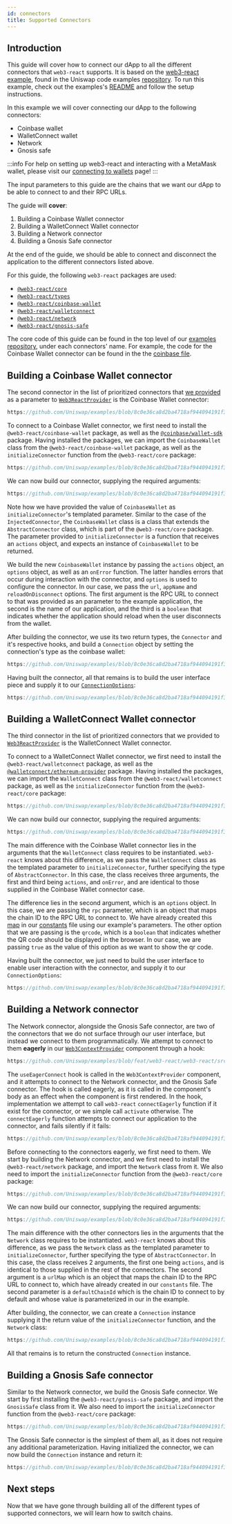 ```yaml
---
id: connectors
title: Supported Connectors
---     
```


## Introduction

This guide will cover how to connect our dApp to all the different connectors that `web3-react` supports. It is based on the [web3-react example](https://github.com/Uniswap/examples), found in the Uniswap code examples [repository](https://github.com/Uniswap/examples). To run this example, check out the examples's [README](https://github.com/Uniswap/examples) and follow the setup instructions.


In this example we will cover connecting our dApp to the following connectors:
- Coinbase wallet
- WalletConnect wallet
- Network
- Gnosis safe


:::info
For help on setting up web3-react and interacting with a MetaMask wallet, please visit our [connecting to wallets](./01-connect-wallet.md) page!
:::


The input parameters to this guide are the chains that we want our dApp to be able to connect to and their RPC URLs.

The guide will **cover**:

1. Building a Coinbase Wallet connector
2. Building a WalletConnect Wallet connector
3. Building a Network connector
4. Building a Gnosis Safe connector


At the end of the guide, we should be able to connect and disconnect the application to the different connectors listed above.

For this guide, the following `web3-react` packages are used:

- [`@web3-react/core`](https://www.npmjs.com/package/@web3-react/core)
- [`@web3-react/types`](https://www.npmjs.com/package/@web3-react/types)
- [`@web3-react/coinbase-wallet`](https://www.npmjs.com/package/@web3-react/coinbase-wallet)
- [`@web3-react/walletconnect`](https://www.npmjs.com/package/@web3-react/walletconnect)
- [`@web3-react/network`](https://www.npmjs.com/package/@web3-react/network)
- [`@web3-react/gnosis-safe`](https://www.npmjs.com/package/@web3-react/gnosis-safe)

The core code of this guide can be found in the top level of our [examples repository](https://github.com/Uniswap/examples/), under each connectors' name. For example, the code for the Coinbase Wallet connector can be found in the the [coinbase file](https://github.com/Uniswap/examples/blob/feat/web3-react/web3-react/src/libs/coinbase.ts).

## Building a Coinbase Wallet connector

The second connector in the list of prioritized connectors that [we provided](./01-connect-wallet.md/#building-an-injected-connector) as a parameter to [`Web3ReactProvider`](https://github.com/Uniswap/examples/blob/feat/web3-react/web3-react/src/libs/components/Web3ContextProvider.tsx) is the Coinbase Wallet connector:

```typescript reference title="Creating the prioritized Connectors list" referenceLinkText="View on Github" customStyling
https://github.com/Uniswap/examples/blob/8c0e36ca8d2ba4718af944094191f39da62a9c5c/web3-react/src/libs/connections.ts#L33-L39
```

To connect to a Coinbase Wallet connector, we first need to install the `@web3-react/coinbase-wallet` package, as well as the [`@coinbase/wallet-sdk`](https://github.com/coinbase/coinbase-wallet-sdk) package. Having installed the packages, we can import the `CoinbaseWallet` class from the `@web3-react/coinbase-wallet` package, as well as the `initializeConnector` function from the `@web3-react/core` package:

```typescript reference title="Importing the Coinbase Wallet connector" referenceLinkText="View on Github" customStyling
https://github.com/Uniswap/examples/blob/8c0e36ca8d2ba4718af944094191f39da62a9c5c/web3-react/src/libs/coinbase.ts#L1-L2
```
We can now build our connector, supplying the required arguments:

```typescript reference title="Initializing the Coinbase Wallet connector" referenceLinkText="View on Github" customStyling
https://github.com/Uniswap/examples/blob/8c0e36ca8d2ba4718af944094191f39da62a9c5c/web3-react/src/libs/coinbase.ts#L8-L19
```

Note how we have provided the value of `CoinbaseWallet` as `initializeConnector`'s templated parameter. Similar to the case of the `InjectedConnector`, the `CoinbaseWallet` class is a class that extends the `AbstractConnector` class, which is part of the `@web3-react/core` package. The parameter provided to `initializeConnector` is a function that receives an `actions` object, and expects an instance of `CoinbaseWallet` to be returned.

We build the new `CoinbaseWallet` instance by passing the `actions` object, an `options` object, as well as an `onError` function. The latter handles errors that occur during interaction with the connector, and `options` is used to configure the connector. In our case, we pass the `url`, `appName` and `reloadOnDisconnect` options. The first argument is the RPC URL to connect to that was provided as an parameter to the example application, the second is the name of our application, and the third is a `boolean` that indicates whether the application should reload when the user disconnects from the wallet.

After building the connector, we use its two return types, the `Connector` and it's respective hooks, and build a `Connection` object by setting the connection's type as the coinbase wallet:

```typescript reference title="Building the Coinbase Wallet Connection" referenceLinkText="View on Github" customStyling
https://github.com/Uniswap/examples/blob/8c0e36ca8d2ba4718af944094191f39da62a9c5c/web3-react/src/libs/coinbase.ts#L20-L24
```

Having built the connector, all that remains is to build the user interface piece and supply it to our [`ConnectionOptions`](https://github.com/Uniswap/examples/blob/feat/web3-react/web3-react/src/libs/components/ConnectionOptions.tsx):

```typescript reference title="Building the Coinbase Wallet component" referenceLinkText="View on Github" customStyling
https://github.com/Uniswap/examples/blob/8c0e36ca8d2ba4718af944094191f39da62a9c5c/web3-react/src/libs/components/ConnectionOptions.tsx#L37-L45
```
## Building a WalletConnect Wallet connector

The third connector in the list of prioritized connectors that we provided to [`Web3ReactProvider`](https://github.com/Uniswap/examples/blob/feat/web3-react/web3-react/src/libs/components/Web3ContextProvider.tsx) is the WalletConnect Wallet connector.

To connect to a WalletConnect Wallet connector, we first need to install the `@web3-react/walletconnect` package, as well as the [`@walletconnect/ethereum-provider`](https://www.npmjs.com/package/@walletconnect/ethereum-provider) package. Having installed the packages, we can import the `WalletConnect` class from the `@web3-react/walletconnect` package, as well as the `initializeConnector` function from the `@web3-react/core` package:

```typescript reference title="Importing the WalletConnect Wallet connector" referenceLinkText="View on Github" customStyling
https://github.com/Uniswap/examples/blob/8c0e36ca8d2ba4718af944094191f39da62a9c5c/web3-react/src/libs/wallet-connect.ts#L1-L2
```
We can now build our connector, supplying the required arguments:

```typescript reference title="Initializing the WalletConnect Wallet connector" referenceLinkText="View on Github" customStyling
https://github.com/Uniswap/examples/blob/8c0e36ca8d2ba4718af944094191f39da62a9c5c/web3-react/src/libs/wallet-connect.ts#L8-L17
```

The main difference with the Coinbase Wallet connector lies in the arguments that the `WalletConnect` class requires to be instantiated. `web3-react` knows about this difference, as we pass the `WalletConnect` class as the templated parameter to `initializeConnector`, further specifying the type of `AbstractConnector`. In this case, the class receives three arguments, the first and third being `actions`, and `onError`, and are identical to those supplied in the Coinbase Wallet connector case. 

The difference lies in the second argument, which is an `options` object. In this case, we are passing the `rpc` parameter, which is an object that maps the chain ID to the RPC URL to connect to. We have already created this [map](https://github.com/Uniswap/examples/blob/8c0e36ca8d2ba4718af944094191f39da62a9c5c/web3-react/src/libs/constants.ts#L11) in our [constants](https://github.com/Uniswap/examples/blob/feat/web3-react/web3-react/src/libs/constants.ts) file using our example's parameters. The other option that we are passing is the `qrcode`, which is a `boolean` that indicates whether the QR code should be displayed in the browser. In our case, we are passing `true` as the value of this option as we want to show the qr code.

Having built the connector, we just need to build the user interface to enable user interaction with the connector, and supply it to our `ConnectionOptions`:
    
```typescript reference title="Building the WalletConnect Wallet component" referenceLinkText="View on Github" customStyling
https://github.com/Uniswap/examples/blob/8c0e36ca8d2ba4718af944094191f39da62a9c5c/web3-react/src/libs/components/ConnectionOptions.tsx#L47-L55
```

## Building a Network connector

The Network connector, alongside the Gnosis Safe connector, are two of the connectors that we do not surface through our user interface, but instead we connect to them programmatically. We attempt to connect to them **eagerly** in our [`Web3ContextProvider`](https://github.com/Uniswap/examples/blob/feat/web3-react/web3-react/src/libs/components/Web3ContextProvider.tsx) component through a hook:
    
```typescript reference title="Hook to connect eagerly" referenceLinkText="View on Github" customStyling
https://github.com/Uniswap/examples/blob/feat/web3-react/web3-react/src/libs/components/Web3ContextProvider.tsx#L8
```

The `useEagerConnect` hook is called in the `Web3ContextProvider` component, and it attempts to connect to the Network connector, and the Gnosis Safe connector. The hook is called eagerly, as it is called in the component's body as an effect when the component is first rendered. In the hook, implementation we attempt to call `web3-react` `connectEagerly` function if it exist for the connector, or we simple call `activate` otherwise. The `connectEagerly` function attempts to connect our application to the connector, and fails silently if it fails: 

```typescript reference title="Connecting eagerly" referenceLinkText="View on Github" customStyling
https://github.com/Uniswap/examples/blob/8c0e36ca8d2ba4718af944094191f39da62a9c5c/web3-react/src/libs/hooks.ts#L15-L19
```

Before connecting to the connectors eagerly, we first need to them. We start by building the Network connector, and we first need to install the `@web3-react/network` package, and import the `Network` class from it. We also need to import the `initializeConnector` function from the `@web3-react/core` package:

```typescript reference title="Importing the Network connector" referenceLinkText="View on Github" customStyling
https://github.com/Uniswap/examples/blob/8c0e36ca8d2ba4718af944094191f39da62a9c5c/web3-react/src/libs/network.ts#L1-L2
```
We can now build our connector, supplying the required arguments:

```typescript reference title="Initializing the Network connector" referenceLinkText="View on Github" customStyling
https://github.com/Uniswap/examples/blob/8c0e36ca8d2ba4718af944094191f39da62a9c5c/web3-react/src/libs/network.ts#L8
```

The main difference with the other connectors lies in the arguments that the `Network` class requires to be instantiated. `web3-react` knows about this difference, as we pass the `Network` class as the templated parameter to `initializeConnector`, further specifying the type of `AbstractConnector`. In this case, the class receives 2 arguments, the first one being `actions`, and is identical to those supplied in the rest of the connectors. The second argument is a `urlMap` which is an object that maps the chain ID to the RPC URL to connect to, which have already created in our `constants` file. The second parameter is a `defaultChainId` which is the chain ID to connect to by default and whose value is parameterized in our in the example. 

After building, the connector, we can create a `Connection` instance supplying it the return value of the `initializeConnector` function, and the `Network` class:

```typescript reference title="Creating a Network connection" referenceLinkText="View on Github" customStyling
https://github.com/Uniswap/examples/blob/8c0e36ca8d2ba4718af944094191f39da62a9c5c/web3-react/src/libs/network.ts#L16
```
All that remains is to return the constructed `Connection` instance.
## Building a Gnosis Safe connector

Similar to the Network connector, we build the Gnosis Safe connector. We start by first installing the `@web3-react/gnosis-safe` package, and import the `GnosisSafe` class from it. We also need to import the `initializeConnector` function from the `@web3-react/core` package:

```typescript reference title="Importing the Gnosis Safe connector" referenceLinkText="View on Github" customStyling
https://github.com/Uniswap/examples/blob/8c0e36ca8d2ba4718af944094191f39da62a9c5c/web3-react/src/libs/gnosis.tsx#L7
```

The Gnosis Safe connector is the simplest of them all, as it does not require any additional parameterization. Having initialized the connector, we can now build the `Connection` instance and return it:

```typescript reference title="Creating a Gnosis Safe connection" referenceLinkText="View on Github" customStyling
https://github.com/Uniswap/examples/blob/8c0e36ca8d2ba4718af944094191f39da62a9c5c/web3-react/src/libs/gnosis.tsx#L10
```

## Next steps

Now that we have gone through building all of the different types of supported connectors, we will learn how to switch chains.